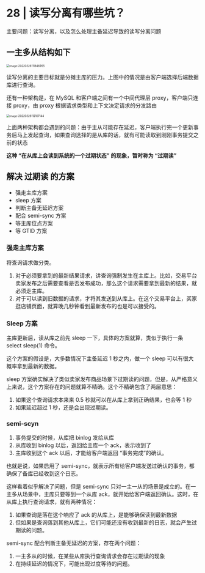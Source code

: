 # 28 | 读写分离有哪些坑？

主要问题：读写分离，以及怎么处理主备延迟导致的读写分离问题

## 一主多从结构如下

<img src="https://lixianghong.oss-cn-beijing.aliyuncs.com/typore/image-20220328111846955.png" alt="image-20220328111846955" style="zoom:50%;" />

读写分离的主要目标就是分摊主库的压力。上图中的情况是由客户端选择后端数据库进行查询。

还有一种架构是，在 MySQL 和客户端之间有一个中间代理层 proxy，客户端只连接 proxy，由 proxy 根据请求类型和上下文决定请求的分发路由

<img src="https://lixianghong.oss-cn-beijing.aliyuncs.com/typore/image-20220328112107144.png" alt="image-20220328112107144" style="zoom:50%;" />



上面两种架构都会遇到的问题：由于主从可能存在延迟，客户端执行完一个更新事务后马上发起查询，如果查询选择的是从库的话，就有可能读取到刚刚事务提交之前的状态

**这种 “在从库上会读到系统的一个过期状态” 的现象，暂时称为 “过期读”**



## 解决 **过期读** 的方案

- 强走主库方案
- sleep 方案
- 判断主备无延迟方案
- 配合 semi-sync 方案
- 等主库位点方案
- 等 GTID 方案



### 强走主库方案

将查询请求做分类。

1. 对于必须要拿到的最新结果请求，讲查询强制发生在主库上。比如，交易平台卖家发布之后需要查看是否发布成功，那么这个请求需要拿到最新的结果，就必须走主库。
2. 对于可以读到旧数据的请求，才将其发送到从库上。在这个交易平台上，买家逛店铺页面，就算晚几秒钟看到最新发布的也是可以接受的。



### Sleep 方案

主库更新后，读从库之前先 sleep 一下，具体的方案就算，类似于执行一条 select sleep(1) 命令。

这个方案的假设是，大多数情况下主备延迟 1 秒之内，做一个 sleep 可以有很大概率拿到最新的数据。

sleep 方案确实解决了类似卖家发布商品场景下过期读的问题，但是，从严格意义上来说，这个方案存在的问题就算不精确。这个不精确包含了两层意思：

1. 如果这个查询请求本来来 0.5 秒就可以在从库上拿到正确结果，也会等 1 秒
2. 如果延迟超过 1 秒，还是会出现过期读。



### semi-scyn 

1. 事务提交的时候，从库把 binlog 发给从库
2. 从库收到 binlog 以后，返回给主库一个 ack，表示收到了
3. 主库收到这个 ack 以后，才能给客户端返回 “事务完成”的确认。

也就是说，如果启用了 semi-sync，就表示所有给客户端发送过确认的事务，都确保了备库已经收到这个日志。

这样看着似乎解决了问题，但是 semi-sync 只对一主一从的场景是成立的。在一主多从场景中，主库只要等到一个从库 ack，就开始给客户端返回确认。这时，在从库上执行查询请求，就有两种情况：

1. 如果查询是落在这个响应了 ack 的从库上，是能够确保读到最新数据
2. 但如果是查询落到其他从库上，它们可能还没有收到最新的日志，就会产生过期读的问题。



semi-sync 配合判断主备无延迟的方案，存在两个问题：

1. 一主多从的时候，在某些从库执行查询请求会存在过期读的现象
2. 在持续延迟的情况下，可能出现过度等待的问题。







